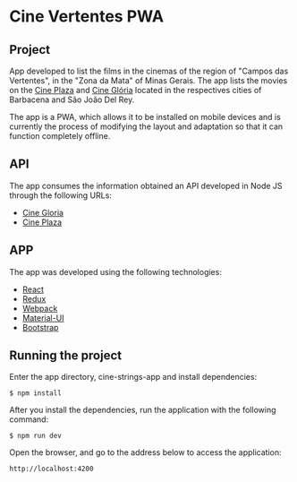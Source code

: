 # Cine Vertentes PWA

## Project

App developed to list the films in the cinemas of the region of "Campos das Vertentes", in the "Zona da Mata" of Minas Gerais. The app lists the movies on the [Cine Plaza](https://www.cineplaza.com.br) and [Cine Glória](http://www.cinegloria.com) located in the respectives cities of Barbacena and São João Del Rey.

The app is a PWA, which allows it to be installed on mobile devices and is currently the process of modifying the layout and adaptation so that it can function completely offline.

## API

The app consumes the information obtained an API developed in Node JS through the following URLs:

* [Cine Gloria](https://cinevertentes.herokuapp.com/api/v1/cinegloria/movies)
* [Cine Plaza](https://cinevertentes.herokuapp.com/api/v1/cineplaza/movies)

## APP

The app was developed using the following technologies:

* [React](https://facebook.github.io/react/)
* [Redux](http://redux.js.org/)
* [Webpack](https://webpack.github.io)
* [Material-UI](https://material-ui-1dab0.firebaseapp.com/)
* [Bootstrap](http://getbootstrap.com/)

## Running the project

Enter the app directory, cine-strings-app and install dependencies:

```$ npm install```

After you install the dependencies, run the application with the following command:

```$ npm run dev```

Open the browser, and go to the address below to access the application:

```http://localhost:4200``` 
